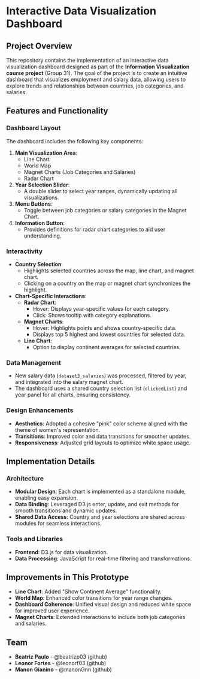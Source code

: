 # Interactive Data Visualization Dashboard

## Project Overview

This repository contains the implementation of an interactive data visualization dashboard designed as part of the **Information Visualization course project** (Group 31). The goal of the project is to create an intuitive dashboard that visualizes employment and salary data, allowing users to explore trends and relationships between countries, job categories, and salaries.

## Features and Functionality

### Dashboard Layout
The dashboard includes the following key components:
1. **Main Visualization Area**:
   - Line Chart
   - World Map
   - Magnet Charts (Job Categories and Salaries)
   - Radar Chart
2. **Year Selection Slider**:
   - A double slider to select year ranges, dynamically updating all visualizations.
3. **Menu Buttons**:
   - Toggle between job categories or salary categories in the Magnet Chart.
4. **Information Button**:
   - Provides definitions for radar chart categories to aid user understanding.

### Interactivity
- **Country Selection**:
  - Highlights selected countries across the map, line chart, and magnet chart.
  - Clicking on a country on the map or magnet chart synchronizes the highlight.
- **Chart-Specific Interactions**:
  - **Radar Chart**:
    - Hover: Displays year-specific values for each category.
    - Click: Shows tooltip with category explanations.
  - **Magnet Charts**:
    - Hover: Highlights points and shows country-specific data.
    - Displays top 5 highest and lowest countries for selected data.
  - **Line Chart**:
    - Option to display continent averages for selected countries.

### Data Management
- New salary data (`dataset3_salaries`) was processed, filtered by year, and integrated into the salary magnet chart.
- The dashboard uses a shared country selection list (`clickedList`) and year panel for all charts, ensuring consistency.

### Design Enhancements
- **Aesthetics**: Adopted a cohesive "pink" color scheme aligned with the theme of women's representation.
- **Transitions**: Improved color and data transitions for smoother updates.
- **Responsiveness**: Adjusted grid layouts to optimize white space usage.

## Implementation Details

### Architecture
- **Modular Design**: Each chart is implemented as a standalone module, enabling easy expansion.
- **Data Binding**: Leveraged D3.js enter, update, and exit methods for smooth transitions and dynamic updates.
- **Shared Data Access**: Country and year selections are shared across modules for seamless interactions.

### Tools and Libraries
- **Frontend**: D3.js for data visualization.
- **Data Processing**: JavaScript for real-time filtering and transformations.

## Improvements in This Prototype
- **Line Chart**: Added "Show Continent Average" functionality.
- **World Map**: Enhanced color transitions for year range changes.
- **Dashboard Coherence**: Unified visual design and reduced white space for improved user experience.
- **Magnet Charts**: Extended interactions to include both job categories and salaries.

## Team
- **Beatriz Paulo** - @beatrizp03 (github)
- **Leonor Fortes** - @leonorf03 (github)
- **Manon Gianino** - @manonGnn (github)
